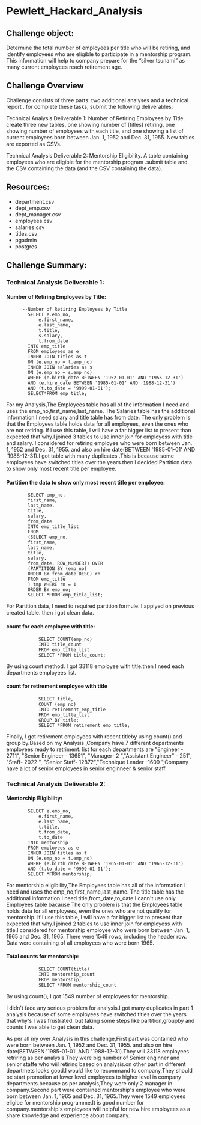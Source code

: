 # Pewlett_Hackard_Analysis


## Challenge object:


Determine the total number of employees per title who will be retiring, and identify employees who are eligible to participate in a mentorship program. This information will help to company prepare for the “silver tsunami” as many current employees reach retirement age.


## Challenge Overview

 Challenge consists of three parts: two additional analyses and a technical report . for complete these tasks, submit the following deliverables:



Technical Analysis Deliverable 1: Number of Retiring Employees by Title.  create three new tables, one showing number of [titles] retiring, one showing number of employees with each title, and one showing a list of current employees born between Jan. 1, 1952 and Dec. 31, 1955. New tables are exported as CSVs. 



Technical Analysis Deliverable 2: Mentorship Eligibility. A table containing employees who are eligible for the mentorship program .submit  table and the CSV containing the data (and the CSV containing the data).



## Resources:

*  department.csv
*  dept_emp.csv
*  dept_manager.csv
*  employees.csv
*  salaries.csv
*  titles.csv
*  pgadmin
*  postgres



## Challenge Summary:



### Technical Analysis Deliverable 1:



####  Number of Retiring Employees by Title:


          


          --Number of Retiring Employees by Title
            SELECT e.emp_no,
                e.first_name,
                e.last_name,
                t.title,
                s.salary,
                t.from_date
            INTO emp_title
            FROM employees as e
            INNER JOIN titles as t
            ON (e.emp_no = t.emp_no)
            INNER JOIN salaries as s
            ON (e.emp_no = s.emp_no)
            WHERE (e.birth_date BETWEEN '1952-01-01' AND '1955-12-31')
            AND (e.hire_date BETWEEN '1985-01-01' AND '1988-12-31')
            AND (t.to_date = '9999-01-01');
            SELECT*FROM emp_title;


  For my Analysis,The Employees table has all of the information I need and uses the emp_no,first_name,last_name. The Salaries table has the additional information I need salary and title table has from date. The only problem is that the Employees table holds data for all employees, even the ones who are not retiring. If i use this table, I will have a far bigger list to present than expected that'why.I joined  3 tables to use  inner join for employess with title and salary. I considered for retiring  employee who were born  between Jan. 1, 1952 and Dec. 31, 1955. and also on hire date(BETWEEN '1985-01-01' AND '1988-12-31).I got table with many duplicates .This is because  some employees have switched titles over the years.then I decided  Partition data to show only most recent title per employee.
    
    
    
    
#### Partition the data to show only most recent title per employee:




            SELECT emp_no,
            first_name,
            last_name,
            title,
            salary,
            from_date
            INTO emp_title_list
            FROM
            (SELECT emp_no,
            first_name,
            last_name,
            title,
            salary,
            from_date, ROW_NUMBER() OVER
            (PARTITION BY (emp_no)
            ORDER BY from_date DESC) rn
            FROM emp_title 
            ) tmp WHERE rn = 1
            ORDER BY emp_no;
            SELECT *FROM emp_title_list;
            
            
            
  For Partition data, I need to required partition formule. I applyed on previous created table. then i got clean data.


#### count for each employee with title:



                SELECT COUNT(emp_no) 
                INTO title_count
                FROM emp_title_list
                SELECT *FROM title_count;
                
                
 By using count method. I got 33118  employee with title.then I need each departments employees list.
                
                
 #### count for retirement employee with title
 
 
 
                SELECT title,
                COUNT (emp_no)
                INTO retirement_emp_title
                FROM emp_title_list
                GROUP BY title;
                SELECT *FROM retirement_emp_title;
                
                
                
  Finally, I got retirement employees with recent titleby using count() and group by.Based on my Analysis ,Company have 7 different departments employees ready to retriment.
  list for  each departments are "Engineer	- 2711", "Senior Engineer -	13651", "Manager- 2 ","Assistant Engineer"	- 251", "Staff-	2022 ", "Senior Staff-	12872","Technique Leader	-1609 ",Company have a lot of senior employees  in  senior enginneer & senior staff.



###  Technical Analysis Deliverable 2:



####  Mentorship Eligibility:


            SELECT e.emp_no,
                e.first_name,
                e.last_name,
                t.title,
                t.from_date,
                t.to_date
            INTO mentorship
            FROM employees as e
            INNER JOIN titles as t
            ON (e.emp_no = t.emp_no)
            WHERE (e.birth_date BETWEEN '1965-01-01' AND '1965-12-31')
            AND (t.to_date = '9999-01-01');
            SELECT *FROM mentorship;
            
            
            
 For mentorship eligibility,The Employees table has all of the information I need and uses the emp_no,first_name,last_name. The title table has the additional information I need title,from_date,to_date.I cann't use only Employees table bacause  The only problem is that the Employees table holds data for all employees, even the ones who are not qualify for mentorship. If i use this table, I will have a far bigger list to present than expected that'why.I joined  2 tables to use  inner join for employess with title.I considered for mentorship  employee who were born  between Jan. 1, 1965 and Dec. 31, 1965. There were 1549 rows, including the header row. Data were containing  of all employees who were born  1965.


####   Total counts for mentorship:



                SELECT COUNT(title) 
                INTO mentorship_count
                FROM mentorship;
                SELECT *FROM mentorship_count
                
                
                
 By using count(), I got  1549 number of employees for mentorship.
 
 
 
 
 I didn't face  any  serious problem for analysis.I  got many duplicates in part 1 analysis because of some employees have switched titles over the years that why's I was frustrated. but taking some steps like partition,groupby and counts I was able to get clean data.
 
 As per all my over Analysis in this challenge,First part was contained who were born  between Jan. 1, 1952 and Dec. 31, 1955. and also on hire date(BETWEEN '1985-01-01' AND '1988-12-31).They wiil 33118 employees retriring as per analysis.They were big number  of Senior enginner and senior staffe who wiil  retiring based  on  analysis.on other part in different departmets looks good.I would like to recommand to company,They should  be start  promotion  at lower level employees to higher level in company departments.because as per analysis,They were only 2 manager in company.Second part were contained  mentorship's employee who were born  between Jan. 1, 1965 and Dec. 31, 1965.They were 1549 employees eligibe for mentorship programme.It is good number for company.mentorship's employees wiil helpful for new hire employees as a  share knowledge and experience about company.
  



   

